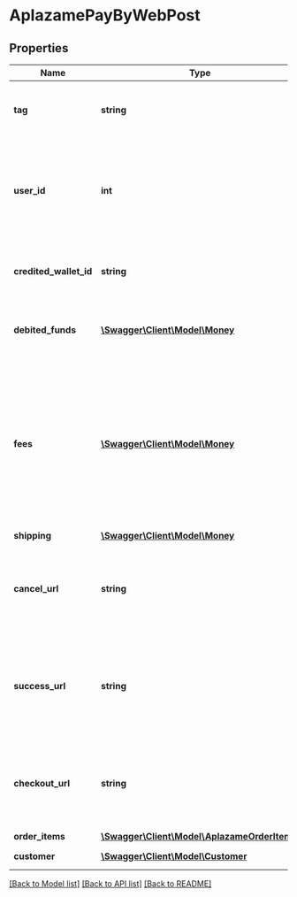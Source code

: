 # AplazamePayByWebPost

## Properties
Name | Type | Description | Notes
------------ | ------------- | ------------- | -------------
**tag** | **string** | Custom data that you can add to this item | [optional] 
**user_id** | **int** | Whether to save or not the card for future use. SaveCard and CardId are mutually exclusive | [optional] 
**credited_wallet_id** | **string** | The ID of the wallet where money will be credited | [optional] 
**debited_funds** | [**\Swagger\Client\Model\Money**](Money.md) | Information about the funds that are being debited | 
**fees** | [**\Swagger\Client\Model\Money**](Money.md) | Information about the fees that were taken by the client for this transaction (and were hence transferred to the Client&#39;s platform wallet) | [optional] 
**shipping** | [**\Swagger\Client\Model\Money**](Money.md) |  | [optional] 
**cancel_url** | **string** | Dirección (relativa a la tienda) a la que redirigirá en caso de error en el pago. | 
**success_url** | **string** | Dirección (relativa a la tienda) a la que redirigirá cuando se haya completado el pago. | 
**checkout_url** | **string** | Dirección a la que se redirigirá el usuario si escoge volver a la tienda (por omisión &#39;/&#39;). | [optional] 
**order_items** | [**\Swagger\Client\Model\AplazameOrderItem[]**](AplazameOrderItem.md) |  | 
**customer** | [**\Swagger\Client\Model\Customer**](Customer.md) | Customer data. | 

[[Back to Model list]](../README.md#documentation-for-models) [[Back to API list]](../README.md#documentation-for-api-endpoints) [[Back to README]](../README.md)


